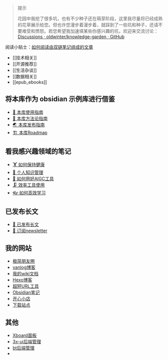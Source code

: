 >   
> 提示
> 
> 花园中我挖了很多坑，也有不少种子还在萌芽阶段，这里我尽量将已经成熟的花草展示给您。但也许您漫步着漫步着，就踩到了一些坑和种子，还请不要难受和愤怒。若您希望我加速填某些你感兴趣的坑，欢迎来交流讨论：[Discussions · oldwinter/knowledge-garden · GitHub](https://github.com/oldwinter/knowledge-garden/discussions)

阅读小贴士：[如何阅读由双链笔记组成的文章](https://garden.oldwinter.top/%F0%9F%A7%B0-%E6%9C%AC%E5%BA%93%E6%8C%87%E5%8D%97/Tutorials/%E5%A6%82%E4%BD%95%E9%98%85%E8%AF%BB%E7%94%B1%E5%8F%8C%E9%93%BE%E7%AC%94%E8%AE%B0%E7%BB%84%E6%88%90%E7%9A%84%E6%96%87%E7%AB%A0)

- [[技术相关]]
- [[开源推荐]]
- [[生活杂谈]]
- [[数据相关]]
- [[epub_ebooks]]

  

## 将本库作为 obsidian 示例库进行借鉴[](https://garden.oldwinter.top/%F0%9F%8D%80-%E8%8A%B1%E5%9B%AD%E5%AF%BC%E8%A7%88/%F0%9F%8D%80-%E8%8A%B1%E5%9B%AD%E5%AF%BC%E8%A7%88#%E5%B0%86%E6%9C%AC%E5%BA%93%E4%BD%9C%E4%B8%BA-obsidian-%E7%A4%BA%E4%BE%8B%E5%BA%93%E8%BF%9B%E8%A1%8C%E5%80%9F%E9%89%B4)

- [🧰 本库使用指南](https://garden.oldwinter.top/%F0%9F%A7%B0-%E6%9C%AC%E5%BA%93%E6%8C%87%E5%8D%97/%F0%9F%A7%B0-%E6%9C%AC%E5%BA%93%E4%BD%BF%E7%94%A8%E6%8C%87%E5%8D%97)
- [🍫 本库方法论指南](https://garden.oldwinter.top/%F0%9F%A7%B0-%E6%9C%AC%E5%BA%93%E6%8C%87%E5%8D%97/%F0%9F%8D%AB-%E6%9C%AC%E5%BA%93%E6%96%B9%E6%B3%95%E8%AE%BA%E6%8C%87%E5%8D%97)
- [🌏 本库发布指南](https://garden.oldwinter.top/%F0%9F%A7%B0-%E6%9C%AC%E5%BA%93%E6%8C%87%E5%8D%97/%F0%9F%8C%8F-%E6%9C%AC%E5%BA%93%E5%8F%91%E5%B8%83%E6%8C%87%E5%8D%97)
- [🏗 本库Roadmap](https://garden.oldwinter.top/%F0%9F%A7%B0-%E6%9C%AC%E5%BA%93%E6%8C%87%E5%8D%97/%F0%9F%8F%97-%E6%9C%AC%E5%BA%93Roadmap)
 
## 看我感兴趣领域的笔记[](https://garden.oldwinter.top/%F0%9F%8D%80-%E8%8A%B1%E5%9B%AD%E5%AF%BC%E8%A7%88/%F0%9F%8D%80-%E8%8A%B1%E5%9B%AD%E5%AF%BC%E8%A7%88#%E7%9C%8B%E6%88%91%E6%84%9F%E5%85%B4%E8%B6%A3%E9%A2%86%E5%9F%9F%E7%9A%84%E7%AC%94%E8%AE%B0)

- [🏋 如何保持健康](https://garden.oldwinter.top/%F0%9F%8D%80-%E8%8A%B1%E5%9B%AD%E5%AF%BC%E8%A7%88/%F0%9F%8F%8B-%E5%A6%82%E4%BD%95%E4%BF%9D%E6%8C%81%E5%81%A5%E5%BA%B7)
- [🧀 个人知识管理](https://garden.oldwinter.top/%F0%9F%8D%80-%E8%8A%B1%E5%9B%AD%E5%AF%BC%E8%A7%88/%F0%9F%A7%80-%E4%B8%AA%E4%BA%BA%E7%9F%A5%E8%AF%86%E7%AE%A1%E7%90%86)
- [🤖 如何用好AIGC工具](https://garden.oldwinter.top/%F0%9F%8D%80-%E8%8A%B1%E5%9B%AD%E5%AF%BC%E8%A7%88/%F0%9F%A4%96-%E5%A6%82%E4%BD%95%E7%94%A8%E5%A5%BDAIGC%E5%B7%A5%E5%85%B7)
- [🗜 效率工具使用](https://garden.oldwinter.top/%F0%9F%8D%80-%E8%8A%B1%E5%9B%AD%E5%AF%BC%E8%A7%88/%F0%9F%97%9C-%E6%95%88%E7%8E%87%E5%B7%A5%E5%85%B7%E4%BD%BF%E7%94%A8)
- [👓 如何高效学习](https://garden.oldwinter.top/%F0%9F%8D%80-%E8%8A%B1%E5%9B%AD%E5%AF%BC%E8%A7%88/%F0%9F%91%93-%E5%A6%82%E4%BD%95%E9%AB%98%E6%95%88%E5%AD%A6%E4%B9%A0)
    


## 已发布长文[](https://garden.oldwinter.top/%F0%9F%8D%80-%E8%8A%B1%E5%9B%AD%E5%AF%BC%E8%A7%88/%F0%9F%8D%80-%E8%8A%B1%E5%9B%AD%E5%AF%BC%E8%A7%88#%E5%B7%B2%E5%8F%91%E5%B8%83%E9%95%BF%E6%96%87)

- [🏹 已发布长文](https://garden.oldwinter.top/%F0%9F%8D%80-%E8%8A%B1%E5%9B%AD%E5%AF%BC%E8%A7%88/%E5%85%B6%E4%BB%96/%F0%9F%8F%B9-%E5%B7%B2%E5%8F%91%E5%B8%83%E9%95%BF%E6%96%87)
- [📩 订阅newsletter](https://garden.oldwinter.top/%F0%9F%8D%80-%E8%8A%B1%E5%9B%AD%E5%AF%BC%E8%A7%88/%E5%85%B6%E4%BB%96/%F0%9F%93%A9-%E8%AE%A2%E9%98%85newsletter)


## 我的网站[](https://garden.oldwinter.top/%F0%9F%8D%80-%E8%8A%B1%E5%9B%AD%E5%AF%BC%E8%A7%88/%F0%9F%8D%80-%E8%8A%B1%E5%9B%AD%E5%AF%BC%E8%A7%88#%E6%88%91%E7%9A%84%E7%BD%91%E7%AB%99)

- [极简朋友圈](https://mog.iftballs.com)
- [vanlog博客](https://vlogs.iftballs.com)
- [我的wiki文档](https://wiki.iftballs.com)
- [Hexo博客](https://hexo.iftballs.com)
- [超短URL工具](https://s.iftballs.com/)
- [Obsidian笔记](https://quartz.iftballs.com/)
- [开心小店](https://shop.iftballs.com/)
- [下载站点](https://dwload.iftballs.com/)




## 其他[](https://garden.oldwinter.top/%F0%9F%8D%80-%E8%8A%B1%E5%9B%AD%E5%AF%BC%E8%A7%88/%F0%9F%8D%80-%E8%8A%B1%E5%9B%AD%E5%AF%BC%E8%A7%88#%E5%85%B6%E4%BB%96)

- [Xboard面板](https://xbd.iftballs.com/)
- [3x-ui后端管理](https://xui.iftballs.com/x-ui/)
- [bt后端管理](https://bt.iftballs.com/)
- 